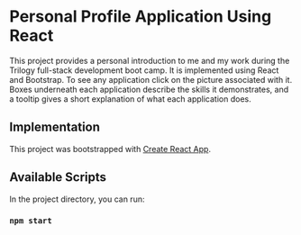 # Personal Profile Application Using React

This project provides a personal introduction to me and my work during the Trilogy full-stack development boot camp. It is implemented using React and Bootstrap. To see any application click on the picture associated with it. Boxes underneath each application describe the skills it demonstrates, and a tooltip gives a short explanation of what each application does.

## Implementation

This project was bootstrapped with [Create React App](https://github.com/facebook/create-react-app).

## Available Scripts

In the project directory, you can run:

### `npm start`
